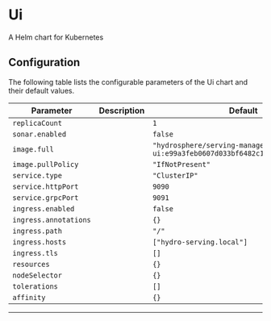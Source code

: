 Ui
===========

A Helm chart for Kubernetes


## Configuration

The following table lists the configurable parameters of the Ui chart and their default values.

| Parameter                | Description             | Default        |
| ------------------------ | ----------------------- | -------------- |
| `replicaCount` |  | `1` |
| `sonar.enabled` |  | `false` |
| `image.full` |  | `"hydrosphere/serving-manager-ui:e99a3feb0607d033bf6482c183ff73bd492d2bdc"` |
| `image.pullPolicy` |  | `"IfNotPresent"` |
| `service.type` |  | `"ClusterIP"` |
| `service.httpPort` |  | `9090` |
| `service.grpcPort` |  | `9091` |
| `ingress.enabled` |  | `false` |
| `ingress.annotations` |  | `{}` |
| `ingress.path` |  | `"/"` |
| `ingress.hosts` |  | `["hydro-serving.local"]` |
| `ingress.tls` |  | `[]` |
| `resources` |  | `{}` |
| `nodeSelector` |  | `{}` |
| `tolerations` |  | `[]` |
| `affinity` |  | `{}` |



---